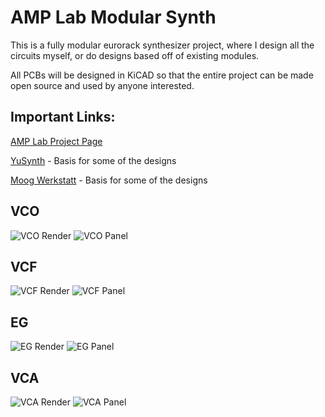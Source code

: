 # AMP Lab Modular Synth
This is a fully modular eurorack synthesizer project, where I design all the circuits myself, or do designs based off of existing modules.

All PCBs will be designed in KiCAD so that the entire project can be made open source and used by anyone interested. 

## Important Links:
[AMP Lab Project Page](https://sites.google.com/a/vt.edu/amp_lab/projects/modular-eurorack-synth)

[YuSynth](http://yusynth.net/Modular/modular.html) - Basis for some of the designs

[Moog Werkstatt](https://www.moogmusic.com/products/werkstatt-01) - Basis for some of the designs

## VCO
![VCO Render](https://github.com/jzkmath/AMP-Lab-Modular-Synth/blob/master/KiCAD/VCO_2_RevB/VCO_2_RevB%20Render.png)
![VCO Panel](https://github.com/jzkmath/AMP-Lab-Modular-Synth/blob/master/KiCAD/VCO_Panel/VCO%20Panel%20Render.png)

## VCF
![VCF Render](https://github.com/jzkmath/AMP-Lab-Modular-Synth/blob/master/KiCAD/VCF/VCF%20Render.png)
![VCF Panel](https://github.com/jzkmath/AMP-Lab-Modular-Synth/blob/master/KiCAD/VCF_Panel/VCF_Panel%20Render.png)

## EG
![EG Render](https://github.com/jzkmath/AMP-Lab-Modular-Synth/blob/master/KiCAD/EG/EG%20Render.png)
![EG Panel](https://github.com/jzkmath/AMP-Lab-Modular-Synth/blob/master/KiCAD/EG_Panel/EG_Panel%20Render.png)

## VCA
![VCA Render](https://github.com/jzkmath/AMP-Lab-Modular-Synth/blob/master/KiCAD/VCA/VCA_render_front.png)
![VCA Panel](https://github.com/jzkmath/AMP-Lab-Modular-Synth/blob/master/KiCAD/VCA_Panel/VCA%20Panel%20render.png)

